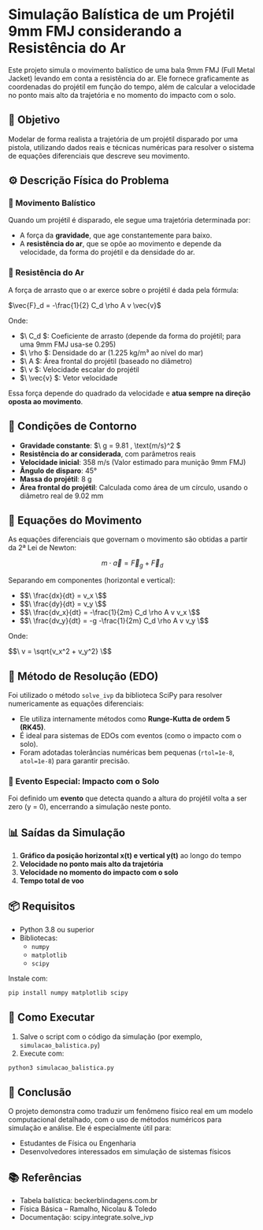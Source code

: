 # Simulação Balística de um Projétil 9mm FMJ considerando a Resistência do Ar

Este projeto simula o movimento balístico de uma bala 9mm FMJ (Full Metal Jacket) levando em conta a resistência do ar. Ele fornece graficamente as coordenadas do projétil em função do tempo, além de calcular a velocidade no ponto mais alto da trajetória e no momento do impacto com o solo.


## 🎯 Objetivo

Modelar de forma realista a trajetória de um projétil disparado por uma pistola, utilizando dados reais e técnicas numéricas para resolver o sistema de equações diferenciais que descreve seu movimento.


## ⚙️ Descrição Física do Problema

### 🔸 Movimento Balístico

Quando um projétil é disparado, ele segue uma trajetória determinada por:

- A força da **gravidade**, que age constantemente para baixo.
- A **resistência do ar**, que se opõe ao movimento e depende da velocidade, da forma do projétil e da densidade do ar.

### 🔸 Resistência do Ar

A força de arrasto que o ar exerce sobre o projétil é dada pela fórmula:

$\vec{F}_d = -\frac{1}{2} C_d \rho A v \vec{v}$

Onde:

- $\ C_d \$: Coeficiente de arrasto (depende da forma do projétil; para uma 9mm FMJ usa-se 0.295)
- $\ \rho \$: Densidade do ar (1.225 kg/m³ ao nível do mar)
- $\ A \$: Área frontal do projétil (baseado no diâmetro)
- $\ v \$: Velocidade escalar do projétil
- $\ \vec{v} \$: Vetor velocidade

Essa força depende do quadrado da velocidade e **atua sempre na direção oposta ao movimento**.

## 📌 Condições de Contorno

- **Gravidade constante**: $\ g = 9.81 \, \text{m/s}^2 \$
- **Resistência do ar considerada**, com parâmetros reais
- **Velocidade inicial**: 358 m/s (Valor estimado para munição 9mm FMJ)
- **Ângulo de disparo**: 45°
- **Massa do projétil**: 8 g
- **Área frontal do projétil**: Calculada como área de um círculo, usando o diâmetro real de 9.02 mm


## 🧮 Equações do Movimento

As equações diferenciais que governam o movimento são obtidas a partir da 2ª Lei de Newton:


$$m \cdot \vec{a} = \vec{F}_g + \vec{F}_d$$


Separando em componentes (horizontal e vertical):

- $$\ \frac{dx}{dt} = v_x \$$
- $$\ \frac{dy}{dt} = v_y \$$
- $$\ \frac{dv_x}{dt} = -\frac{1}{2m} C_d \rho A v v_x \$$
- $$\ \frac{dv_y}{dt} = -g -\frac{1}{2m} C_d \rho A v v_y \$$

Onde: 

$$\ v = \sqrt{v_x^2 + v_y^2} \$$


## 🧩 Método de Resolução (EDO)

Foi utilizado o método `solve_ivp` da biblioteca SciPy para resolver numericamente as equações diferenciais:

- Ele utiliza internamente métodos como **Runge-Kutta de ordem 5 (RK45)**.
- É ideal para sistemas de EDOs com eventos (como o impacto com o solo).
- Foram adotadas tolerâncias numéricas bem pequenas (`rtol=1e-8`, `atol=1e-8`) para garantir precisão.

### 🛑 Evento Especial: Impacto com o Solo

Foi definido um **evento** que detecta quando a altura do projétil volta a ser zero (y = 0), encerrando a simulação neste ponto.


## 📊 Saídas da Simulação

1. **Gráfico da posição horizontal x(t) e vertical y(t)** ao longo do tempo
2. **Velocidade no ponto mais alto da trajetória**
3. **Velocidade no momento do impacto com o solo**
4. **Tempo total de voo**


## 📦 Requisitos

- Python 3.8 ou superior
- Bibliotecas:
  - `numpy`
  - `matplotlib`
  - `scipy`

Instale com:

```bash
pip install numpy matplotlib scipy
```


## 🚀 Como Executar

1. Salve o script com o código da simulação (por exemplo, `simulacao_balistica.py`)
2. Execute com:

```bash
python3 simulacao_balistica.py
```

## 🧠 Conclusão

O projeto demonstra como traduzir um fenômeno físico real em um modelo computacional detalhado, com o uso de métodos numéricos para simulação e análise. Ele é especialmente útil para:

- Estudantes de Física ou Engenharia
- Desenvolvedores interessados em simulação de sistemas físicos

## 📚 Referências

- Tabela balística: beckerblindagens.com.br
- Física Básica – Ramalho, Nicolau & Toledo
- Documentação: scipy.integrate.solve_ivp